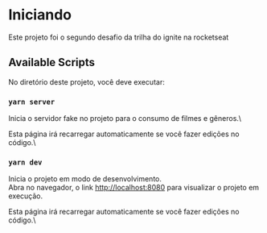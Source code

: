 # Iniciando

Este projeto foi o segundo desafio da trilha do ignite na rocketseat

## Available Scripts

No diretório deste projeto, você deve executar:

### `yarn server`

Inicia o servidor fake no projeto para o consumo de filmes e gêneros.\

Esta página irá recarregar automaticamente se você fazer edições no código.\

### `yarn dev`

Inicia o projeto em modo de desenvolvimento.\
Abra no navegador, o link [http://localhost:8080](http://localhost:8080) para visualizar o projeto em execução.

Esta página irá recarregar automaticamente se você fazer edições no código.\

